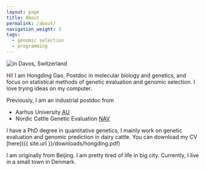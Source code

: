 ```yaml
---
layout: page
title: About
permalink: /about/
navigation_weight: 3
tags:
  - genomic selection
  - programming
---
```


<img src="{{ site.baseurl }}/pics/me.JPG" title="in Davos, Switzerland" class="profile">

Hi! I am Hongding Gao, Postdoc in molecular biology and genetics, and focus on statistical methods of genetic evaluation and genomic selection.
I love trying ideas on my computer. 

Previously, I am an industrial postdoc from   
-  Aarhus University [AU](http://www.au.dk/en/)    
-  Nordic Cattle Genetic Evaluation [NAV](http://www.nordicebv.info)  

I have a PhD degree in quantitative genetics, I mainly work on genetic evaluation and genomic prediction in dairy cattle.
You can download my CV [here]({{ site.url }}/downloads/hongding.pdf)


I am originally from Beijing. I am pretty tired of life in big city. Currently, I live in a small town in Denmark.  
